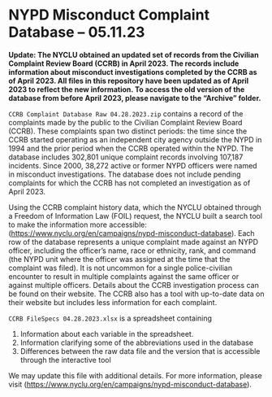 # NYPD Misconduct Complaint Database – 05.11.23
**Update: The NYCLU obtained an updated set of records from the Civilian Complaint Review Board (CCRB) in April 2023. The records include information about misconduct investigations completed by the CCRB as of April 2023. All files in this repository have been updated as of April 2023 to reflect the new information. To access the old version of the database from before April 2023, please navigate to the “Archive” folder.**

`CCRB Complaint Database Raw 04.28.2023.zip` contains a record of the complaints made by the public to the Civilian Complaint Review Board (CCRB). These complaints span two distinct periods: the time since the CCRB started operating as an independent city agency outside the NYPD in 1994 and the prior period when the CCRB operated within the NYPD. The database includes 302,801 unique complaint records involving 107,187 incidents. Since 2000, 38,272 active or former NYPD officers were named in misconduct investigations. The database does not include pending complaints for which the CCRB has not completed an investigation as of April 2023.

Using the CCRB complaint history data, which the NYCLU obtained through a Freedom of Information Law (FOIL) request, the NYCLU built a search tool to make the information more accessible: (https://www.nyclu.org/en/campaigns/nypd-misconduct-database).  Each row of the database represents a unique complaint made against an NYPD officer, including the officer’s name, race or ethnicity, rank, and command (the NYPD unit where the officer was assigned at the time that the complaint was filed). It is not uncommon for a single police-civilian encounter to result in multiple complaints against the same officer or against multiple officers. Details about the CCRB investigation process can be found on their website. The CCRB also has a tool with up-to-date data on their website but includes less information for each complaint.

`CCRB FileSpecs 04.28.2023.xlsx` is a spreadsheet containing
1.	Information about each variable in the spreadsheet.
2.	Information clarifying some of the abbreviations used in the database
3.	Differences between the raw data file and the version that is accessible through the interactive tool

We may update this file with additional details. For more information, please visit (https://www.nyclu.org/en/campaigns/nypd-misconduct-database).
